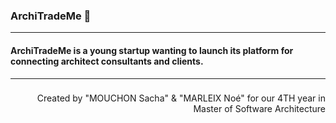 ### ArchiTradeMe 🚀
***
#### ArchiTradeMe is a young startup wanting to launch its platform for connecting architect consultants and clients.
---
###
<p align='right'>Created by "MOUCHON Sacha" & "MARLEIX Noé" for our 4TH year in Master of Software Architecture</p>
